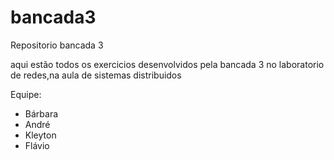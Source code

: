 bancada3
========

Repositorio bancada 3

aqui estão todos os exercicios desenvolvidos pela bancada 3 no laboratorio de redes,na aula de sistemas distribuidos

Equipe:

- Bárbara
- André 
- Kleyton
- Flávio

